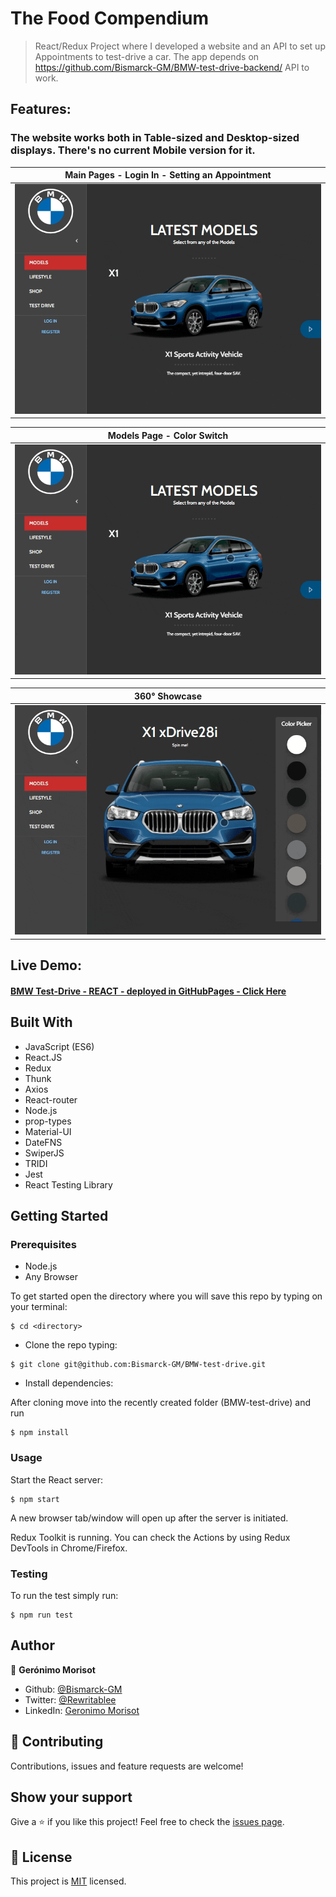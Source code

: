 # The Food Compendium

> React/Redux Project where I developed a website and an API to set up Appointments to test-drive a car. The app depends on https://github.com/Bismarck-GM/BMW-test-drive-backend/ API to work. 
## Features:

### The website works both in Table-sized and Desktop-sized displays. There's no current Mobile version for it.

Main Pages - Login In - Setting an Appointment          |
:-------------------------:                             |
![Desktop](./Appointments.gif)                          |

Models Page - Color Switch         |
:-------------------------:        |
![Desktop](./MainThemeChange.gif)  |

360° Showcase                      |
:-------------------------:        |
![Desktop](./360Feature.gif)  |


## Live Demo:

#### [BMW Test-Drive - REACT - deployed in GitHubPages - Click Here](https://bismarck-gm.github.io/BMW-test-drive/)

## Built With

- JavaScript (ES6)
- React.JS
- Redux
- Thunk
- Axios
- React-router
- Node.js
- prop-types
- Material-UI
- DateFNS
- SwiperJS
- TRIDI
- Jest
- React Testing Library

## Getting Started

### Prerequisites

- Node.js
- Any Browser

To get started open the directory where you will save this repo by typing on your terminal:

```
$ cd <directory>
```

- Clone the repo typing:

```
$ git clone git@github.com:Bismarck-GM/BMW-test-drive.git
```

- Install dependencies:

After cloning move into the recently created folder (BMW-test-drive) and run

```
$ npm install
```

### Usage

Start the React server:

```
$ npm start
```

A new browser tab/window will open up after the server is initiated.

Redux Toolkit is running. You can check the Actions by using Redux DevTools in Chrome/Firefox.
### Testing

To run the test simply run:

```
$ npm run test
```
## Author

👤 **Gerónimo Morisot**

- Github: [@Bismarck-GM](https://github.com/Bismarck-GM)
- Twitter: [@Rewritablee](https://twitter.com/Rewritablee)
- LinkedIn: [Geronimo Morisot](https://linkedin.com/in/geronimomorisot)

## 🤝 Contributing

Contributions, issues and feature requests are welcome!

## Show your support

Give a ⭐️ if you like this project!
Feel free to check the [issues page](issues/).

## 📝 License

This project is [MIT](lic.url) licensed.